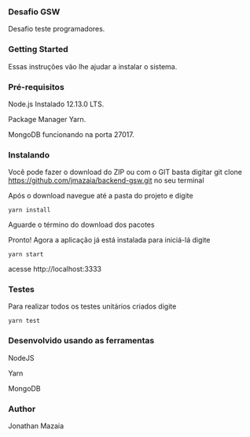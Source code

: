 ### Desafio GSW
Desafio teste programadores.

### Getting Started
Essas instruções vão lhe ajudar a instalar o sistema.

### Pré-requisitos

Node.js Instalado 12.13.0 LTS.

Package Manager Yarn.

MongoDB funcionando na porta 27017.

### Instalando
Você pode fazer o download do ZIP ou com o GIT basta digitar git clone https://github.com/jmazaia/backend-gsw.git no seu terminal

Após o download navegue até a pasta do projeto e digite

```
yarn install
```

Aguarde o término do download dos pacotes

Pronto! Agora a aplicação já está instalada para iniciá-lá digite

```
yarn start
```

acesse http://localhost:3333

### Testes

Para realizar todos os testes unitários criados digite

```
yarn test
```

### Desenvolvido usando as ferramentas 
NodeJS

Yarn

MongoDB

### Author
Jonathan Mazaia
